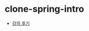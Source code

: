 # clone-spring-intro

- [강의 후기](https://github.com/sinclairr08/TIL/blob/master/contents/2023-04/2023-04-10.md)
